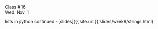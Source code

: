
<div class="lecture2">



<div class="column_date">
<p markdown="block">

Class # 16 <br> 
Wed, Nov. 1

</p>
</div>



<div class="column_materials" >
<p markdown="block">


lists in python continued - [slides]({{ site.url }}/slides/week8/strings.html) 

<br> 

</p>
</div>



<div class="column_assign">
<p markdown="block">

</p>
</div>

</div>
